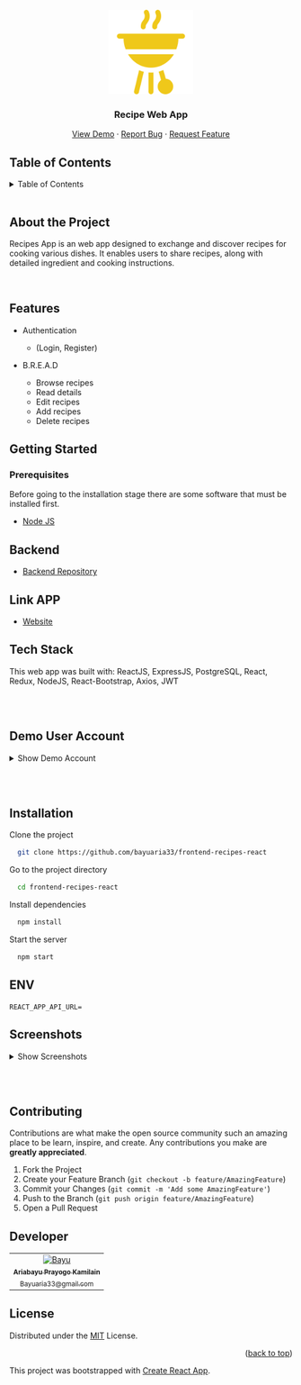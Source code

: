 <!-- PROJECT LOGO -->
<br />
<div align="center">
  <a href="">
    <img src="public/barbecue.png" alt="Logo" width="150px">
  </a>

  <h3 align="center">Recipe Web App</h3>

  <p align="center">
    <a href="https://frontend-recipes-react.vercel.app/">View Demo</a>
    ·
    <a href="https://github.com/bayuaria33/frontend-recipes-react/issues">Report Bug</a>
    ·
    <a href="https://github.com/bayuaria33/frontend-recipes-react/issues">Request Feature</a>
  </p>
</div>

## Table of Contents

<details>
  <summary>Table of Contents</summary>

  <ol>
    <li>
      <a href="#about-the-project">About The Project</a>
    </li>
    <li>
      <a href="#features">Features</a>
    </li>
    <li>
      <a href="#getting-started">Getting Started</a>
      <ul>
        <li><a href="#prerequisites">Prerequisites</a></li>
        <li><a href="#installation">Installation</a></li>
        <li><a href="#setup-env-example">Setup .env example</a></li>
      </ul>
    </li>
    <li><a href="#screenshots">Screenshots</a></li>
    <li><a href="#contributing">Contributing</a></li>
    <li><a href="#developer">Contact</a></li>
    <li><a href="#license">License</a></li>
  </ol>
</details>
<br/>

## About the Project

Recipes App is an web app designed to exchange and discover recipes for cooking various dishes. It enables users to share recipes, along with detailed ingredient and cooking instructions.

<br/>


## Features

- Authentication
  - (Login, Register)
- B.R.E.A.D

  - Browse recipes
  - Read details
  - Edit recipes
  - Add recipes
  - Delete recipes

## Getting Started

### Prerequisites

Before going to the installation stage there are some software that must be installed first.

- [Node JS](https://nodejs.org/en/download/)

## Backend
- [Backend Repository](https://github.com/bayuaria33/backend-recipes)

## Link APP
- [Website](https://frontend-recipes-react.vercel.app/)



## Tech Stack
This web app was built with: ReactJS, ExpressJS, PostgreSQL, React, Redux,  NodeJS, React-Bootstrap,  Axios, JWT 

<br></br>

## Demo User Account
<details>
<summary>Show Demo Account</summary>


**Email** : ivb05485@nezid.com

**Password** : 123
</details>

<br></br>

## Installation

Clone the project

```bash
  git clone https://github.com/bayuaria33/frontend-recipes-react
```

Go to the project directory

```bash
  cd frontend-recipes-react
```

Install dependencies

```bash
  npm install
```

Start the server

```bash
  npm start
```

## ENV
```
REACT_APP_API_URL=
```

## Screenshots

<details>
    <summary>Show Screenshots</summary>

| Landing Page                            |
| --------------------------------------- |
| ![Landing](/screenshots/ss_landing.png) |

| Login Screen                        | Register Screen                           |
| ----------------------------------- | ----------------------------------------- |
| ![Login](/screenshots/ss_login.png) | ![Register](/screenshots/ss_register.png) |

| Recipe Details Page                   | Search Recipe                          |
| ------------------------------------- | -------------------------------------- |
| ![Detail](/screenshots/ss_detail.png) | ![Recipes](/screenshots/ss_search.png) |

| My Recipes Page                        |
| ----------------------------------------- |
| ![My_Recipes](/screenshots/ss_my.png) |

| Add Recipe                          | Edit Recipe               |
| ---------------------------------------- | --------------------------------- |
| ![Add](/screenshots/ss_add.png) | ![Edit](/screenshots/ss_edit.png) |

</details>

<br></br>

## Contributing

Contributions are what make the open source community such an amazing place to be learn, inspire, and create. Any contributions you make are **greatly appreciated**.

1. Fork the Project
2. Create your Feature Branch (`git checkout -b feature/AmazingFeature`)
3. Commit your Changes (`git commit -m 'Add some AmazingFeature'`)
4. Push to the Branch (`git push origin feature/AmazingFeature`)
5. Open a Pull Request

## Developer

<center>
  <table>
    <tr>
      <td align="center">
        <a href="https://github.com/bayuaria33">
          <img width="100" src="https://github.com/bayuaria33.png" alt="Bayu"><br/>
          <sub><b>Ariabayu Prayogo Kamilain</b></sub> <br/>
          <sub>Bayuaria33@gmail.com</sub> <br/>
        </a>
      </td>
  </table>
</center>

## License

Distributed under the [MIT](/LICENSE) License.

<p align="right">(<a href="#top">back to top</a>)</p>


This project was bootstrapped with [Create React App](https://github.com/facebook/create-react-app).
